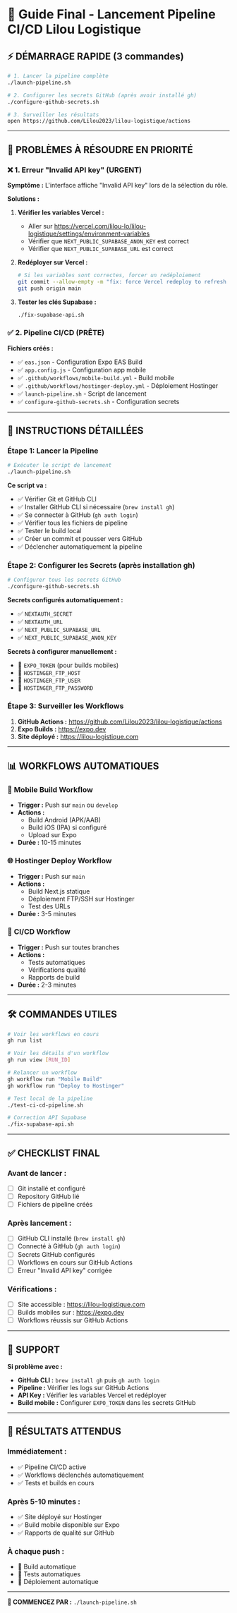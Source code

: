 # 🚀 Guide Final - Lancement Pipeline CI/CD Lilou Logistique

## ⚡ DÉMARRAGE RAPIDE (3 commandes)

```bash
# 1. Lancer la pipeline complète
./launch-pipeline.sh

# 2. Configurer les secrets GitHub (après avoir installé gh)
./configure-github-secrets.sh

# 3. Surveiller les résultats
open https://github.com/Lilou2023/lilou-logistique/actions
```

---

## 🎯 PROBLÈMES À RÉSOUDRE EN PRIORITÉ

### ❌ **1. Erreur "Invalid API key" (URGENT)**

**Symptôme :** L'interface affiche "Invalid API key" lors de la sélection du rôle.

**Solutions :**
1. **Vérifier les variables Vercel :**
   - Aller sur https://vercel.com/lilou-lo/lilou-logistique/settings/environment-variables
   - Vérifier que `NEXT_PUBLIC_SUPABASE_ANON_KEY` est correct
   - Vérifier que `NEXT_PUBLIC_SUPABASE_URL` est correct

2. **Redéployer sur Vercel :**
   ```bash
   # Si les variables sont correctes, forcer un redéploiement
   git commit --allow-empty -m "fix: force Vercel redeploy to refresh env vars"
   git push origin main
   ```

3. **Tester les clés Supabase :**
   ```bash
   ./fix-supabase-api.sh
   ```

### ✅ **2. Pipeline CI/CD (PRÊTE)**

**Fichiers créés :**
- ✅ `eas.json` - Configuration Expo EAS Build
- ✅ `app.config.js` - Configuration app mobile
- ✅ `.github/workflows/mobile-build.yml` - Build mobile
- ✅ `.github/workflows/hostinger-deploy.yml` - Déploiement Hostinger
- ✅ `launch-pipeline.sh` - Script de lancement
- ✅ `configure-github-secrets.sh` - Configuration secrets

---

## 🔧 **INSTRUCTIONS DÉTAILLÉES**

### **Étape 1: Lancer la Pipeline**

```bash
# Exécuter le script de lancement
./launch-pipeline.sh
```

**Ce script va :**
- ✅ Vérifier Git et GitHub CLI
- ✅ Installer GitHub CLI si nécessaire (`brew install gh`)
- ✅ Se connecter à GitHub (`gh auth login`)
- ✅ Vérifier tous les fichiers de pipeline
- ✅ Tester le build local
- ✅ Créer un commit et pousser vers GitHub
- ✅ Déclencher automatiquement la pipeline

### **Étape 2: Configurer les Secrets (après installation gh)**

```bash
# Configurer tous les secrets GitHub
./configure-github-secrets.sh
```

**Secrets configurés automatiquement :**
- ✅ `NEXTAUTH_SECRET`
- ✅ `NEXTAUTH_URL`
- ✅ `NEXT_PUBLIC_SUPABASE_URL`
- ✅ `NEXT_PUBLIC_SUPABASE_ANON_KEY`

**Secrets à configurer manuellement :**
- 🔧 `EXPO_TOKEN` (pour builds mobiles)
- 🔧 `HOSTINGER_FTP_HOST`
- 🔧 `HOSTINGER_FTP_USER`
- 🔧 `HOSTINGER_FTP_PASSWORD`

### **Étape 3: Surveiller les Workflows**

1. **GitHub Actions :** https://github.com/Lilou2023/lilou-logistique/actions
2. **Expo Builds :** https://expo.dev
3. **Site déployé :** https://lilou-logistique.com

---

## 📊 **WORKFLOWS AUTOMATIQUES**

### 📱 **Mobile Build Workflow**
- **Trigger :** Push sur `main` ou `develop`
- **Actions :**
  - Build Android (APK/AAB)
  - Build iOS (IPA) si configuré
  - Upload sur Expo
- **Durée :** 10-15 minutes

### 🌐 **Hostinger Deploy Workflow**
- **Trigger :** Push sur `main`
- **Actions :**
  - Build Next.js statique
  - Déploiement FTP/SSH sur Hostinger
  - Test des URLs
- **Durée :** 3-5 minutes

### 🔄 **CI/CD Workflow**
- **Trigger :** Push sur toutes branches
- **Actions :**
  - Tests automatiques
  - Vérifications qualité
  - Rapports de build
- **Durée :** 2-3 minutes

---

## 🛠️ **COMMANDES UTILES**

```bash
# Voir les workflows en cours
gh run list

# Voir les détails d'un workflow
gh run view [RUN_ID]

# Relancer un workflow
gh workflow run "Mobile Build"
gh workflow run "Deploy to Hostinger"

# Test local de la pipeline
./test-ci-cd-pipeline.sh

# Correction API Supabase
./fix-supabase-api.sh
```

---

## ✅ **CHECKLIST FINAL**

### **Avant de lancer :**
- [ ] Git installé et configuré
- [ ] Repository GitHub lié
- [ ] Fichiers de pipeline créés

### **Après lancement :**
- [ ] GitHub CLI installé (`brew install gh`)
- [ ] Connecté à GitHub (`gh auth login`)
- [ ] Secrets GitHub configurés
- [ ] Workflows en cours sur GitHub Actions
- [ ] Erreur "Invalid API key" corrigée

### **Vérifications :**
- [ ] Site accessible : https://lilou-logistique.com
- [ ] Builds mobiles sur : https://expo.dev
- [ ] Workflows réussis sur GitHub Actions

---

## 🚨 **SUPPORT**

**Si problème avec :**
- **GitHub CLI :** `brew install gh` puis `gh auth login`
- **Pipeline :** Vérifier les logs sur GitHub Actions
- **API Key :** Vérifier les variables Vercel et redéployer
- **Build mobile :** Configurer `EXPO_TOKEN` dans les secrets GitHub

---

## 🎉 **RÉSULTATS ATTENDUS**

### **Immédiatement :**
- ✅ Pipeline CI/CD active
- ✅ Workflows déclenchés automatiquement
- ✅ Tests et builds en cours

### **Après 5-10 minutes :**
- ✅ Site déployé sur Hostinger
- ✅ Build mobile disponible sur Expo
- ✅ Rapports de qualité sur GitHub

### **À chaque push :**
- 🔄 Build automatique
- 🔄 Tests automatiques
- 🔄 Déploiement automatique

---

**🚀 COMMENCEZ PAR :** `./launch-pipeline.sh`